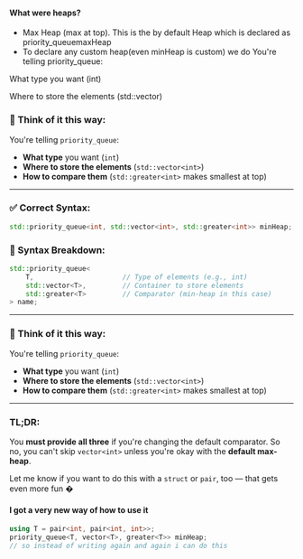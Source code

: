 #### What were heaps?
- Max Heap (max at top). This is the by default Heap which is declared as priority_queue<int>maxHeap
- To declare any custom heap(even minHeap is custom) we do
You're telling priority_queue:

What type you want (int)

Where to store the elements (std::vector<int>)

### 🧠 Think of it this way:
You're telling `priority_queue`:
- **What type** you want (`int`)
- **Where to store the elements** (`std::vector<int>`)
- **How to compare them** (`std::greater<int>` makes smallest at top)

---

### ✅ Correct Syntax:
```cpp
std::priority_queue<int, std::vector<int>, std::greater<int>> minHeap;
```

### 📘 Syntax Breakdown:

```cpp
std::priority_queue<
    T,                      // Type of elements (e.g., int)
    std::vector<T>,         // Container to store elements
    std::greater<T>         // Comparator (min-heap in this case)
> name;
```

---

### 🧠 Think of it this way:
You're telling `priority_queue`:
- **What type** you want (`int`)
- **Where to store the elements** (`std::vector<int>`)
- **How to compare them** (`std::greater<int>` makes smallest at top)

---

### TL;DR:
You **must provide all three** if you're changing the default comparator. So no, you can't skip `vector<int>` unless you're okay with the **default max-heap**.

Let me know if you want to do this with a `struct` or `pair`, too — that gets even more fun �

#### I got a very new way of how to use it
```cpp
using T = pair<int, pair<int, int>>;
priority_queue<T, vector<T>, greater<T>> minHeap;
// so instead of writing again and again i can do this
```